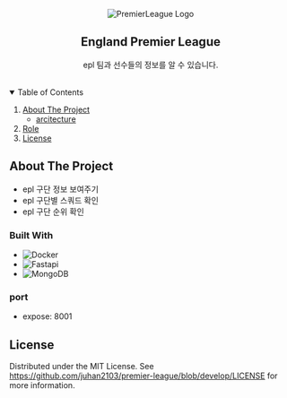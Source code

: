 
<!-- PROJECT LOGO -->
   <p align="center"><img alt="PremierLeague Logo" src="https://cdn.freelogovectors.net/wp-content/uploads/2012/08/epl-premier-league-logo-500x211.png"></p>
  <h2 align="center">England Premier League</h2>
  <p align="center">
    epl 팀과 선수들의 정보를 알 수 있습니다.
  <br />
    <br />


  </p>
</p>

<!-- TABLE OF CONTENTS -->
<details open="open">
  <summary>Table of Contents</summary> 
  <ol>
    <li>
      <a href="#about-the-project">About The Project</a>
      <ul>
        <li><a href="#built-with">arcitecture</a></li>
      </ul>
    </li>
    <li><a href="#role">Role</a></li>
    <li><a href="#license">License</a></li>
  </ol>
</details>

<!-- ABOUT THE PROJECT -->
## About The Project
- epl 구단 정보 보여주기
- epl 구단별 스쿼드 확인
- epl 구단 순위 확인



### Built With

* ![Docker](https://img.shields.io/badge/-Docker-000000?style=flat&logo=docker)
* ![Fastapi](https://img.shields.io/badge/-Fastapi-000000?style=flat&logo=Fastapi)
* ![MongoDB](https://img.shields.io/badge/-MongoDB-000000?style=flat&logo=mongodb)


### port
- expose: 8001

<!-- LICENSE -->
## License

Distributed under the MIT License. See https://github.com/juhan2103/premier-league/blob/develop/LICENSE for more information.
